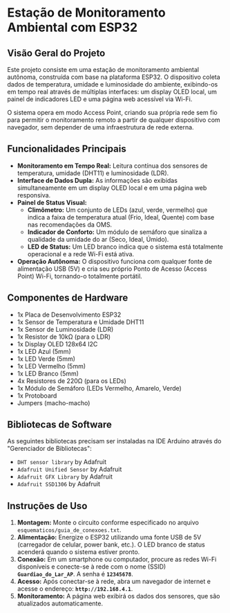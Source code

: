 # Estação de Monitoramento Ambiental com ESP32

## Visão Geral do Projeto

Este projeto consiste em uma estação de monitoramento ambiental autônoma, construída com base na plataforma ESP32. O dispositivo coleta dados de temperatura, umidade e luminosidade do ambiente, exibindo-os em tempo real através de múltiplas interfaces: um display OLED local, um painel de indicadores LED e uma página web acessível via Wi-Fi.

O sistema opera em modo Access Point, criando sua própria rede sem fio para permitir o monitoramento remoto a partir de qualquer dispositivo com navegador, sem depender de uma infraestrutura de rede externa.

## Funcionalidades Principais

* **Monitoramento em Tempo Real:** Leitura contínua dos sensores de temperatura, umidade (DHT11) e luminosidade (LDR).
* **Interface de Dados Dupla:** As informações são exibidas simultaneamente em um display OLED local e em uma página web responsiva.
* **Painel de Status Visual:**
    * **Climômetro:** Um conjunto de LEDs (azul, verde, vermelho) que indica a faixa de temperatura atual (Frio, Ideal, Quente) com base nas recomendações da OMS.
    * **Indicador de Conforto:** Um módulo de semáforo que sinaliza a qualidade da umidade do ar (Seco, Ideal, Úmido).
    * **LED de Status:** Um LED branco indica que o sistema está totalmente operacional e a rede Wi-Fi está ativa.
* **Operação Autônoma:** O dispositivo funciona com qualquer fonte de alimentação USB (5V) e cria seu próprio Ponto de Acesso (Access Point) Wi-Fi, tornando-o totalmente portátil.

## Componentes de Hardware

* 1x Placa de Desenvolvimento ESP32
* 1x Sensor de Temperatura e Umidade DHT11
* 1x Sensor de Luminosidade (LDR)
* 1x Resistor de 10kΩ (para o LDR)
* 1x Display OLED 128x64 I2C
* 1x LED Azul (5mm)
* 1x LED Verde (5mm)
* 1x LED Vermelho (5mm)
* 1x LED Branco (5mm)
* 4x Resistores de 220Ω (para os LEDs)
* 1x Módulo de Semáforo (LEDs Vermelho, Amarelo, Verde)
* 1x Protoboard
* Jumpers (macho-macho)

## Bibliotecas de Software

As seguintes bibliotecas precisam ser instaladas na IDE Arduino através do "Gerenciador de Bibliotecas":

* `DHT sensor library` by Adafruit
* `Adafruit Unified Sensor` by Adafruit
* `Adafruit GFX Library` by Adafruit
* `Adafruit SSD1306` by Adafruit

## Instruções de Uso

1.  **Montagem:** Monte o circuito conforme especificado no arquivo `esquematicos/guia_de_conexoes.txt`.
2.  **Alimentação:** Energize o ESP32 utilizando uma fonte USB de 5V (carregador de celular, power bank, etc.). O LED branco de status acenderá quando o sistema estiver pronto.
3.  **Conexão:** Em um smartphone ou computador, procure as redes Wi-Fi disponíveis e conecte-se à rede com o nome (SSID) **`Guardiao_do_Lar_AP`**. A senha é **`12345678`**.
4.  **Acesso:** Após conectar-se à rede, abra um navegador de internet e acesse o endereço: **`http://192.168.4.1`**.
5.  **Monitoramento:** A página web exibirá os dados dos sensores, que são atualizados automaticamente.
